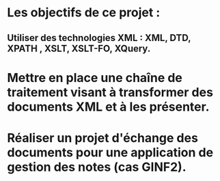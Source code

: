 # Les objectifs de ce projet : 


## Utiliser des technologies XML : XML, DTD, XPATH , XSLT, XSLT-FO, XQuery. 


# Mettre en place une chaîne de traitement visant à transformer des documents XML et à les présenter.


# Réaliser un projet d'échange des documents pour une application de gestion des notes (cas GINF2).











